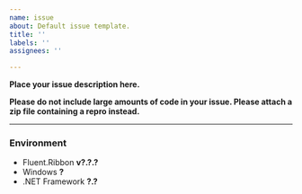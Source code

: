 ```yaml
---
name: issue
about: Default issue template.
title: ''
labels: ''
assignees: ''

---
```


**Place your issue description here.**

**Please do not include large amounts of code in your issue. Please attach a zip file containing a repro instead.**

---
### Environment

- Fluent.Ribbon __v?.?.?__
- Windows __?__
- .NET Framework __?.?__

